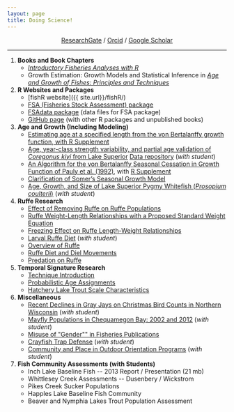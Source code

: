 ```yaml
---
layout: page
title: Doing Science!
---
```


<div align="center">
<a href="https://www.researchgate.net/profile/Derek_Ogle/" target="_blank">ResearchGate</a> / <a href="http://orcid.org/0000-0002-0370-9299" target="_blank">Orcid</a> / <a href="http://scholar.google.com/citations?user=Xt9IgGkAAAAJ" target="_blank">Google Scholar</a>
</div>

----

1. **Books and Book Chapters**
    * [*Introductory Fisheries Analyses with R*]({{site.url}}/IFAR/)
    * Growth Estimation: Growth Models and Statistical Inference in [*Age and Growth of Fishes: Principles and Techniques*](https://fisheries.org/bookstore/all-titles/professional-and-trade/55078c/)
1. **R Websites and Packages**
    * [fishR website]({{ site.url}}/fishR/)
    * [FSA (Fisheries Stock Assessment) package](https://github.com/droglenc/FSA)
    * [FSAdata package](https://github.com/droglenc/FSAdata) (data files for FSA package)
    * [GitHub page](https://github.com/droglenc) (with other R packages and unpublished books)
1. **Age and Growth (Including Modeling)**
    * [Estimating age at a specified length from the von Bertalanffy growth function, with R Supplement](resources/pubs/OgleIsermann_2017.pdf)
    * [Age, year-class strength variability, and partial age validation of *Coregonus kiyi* from Lake Superior](resources/pubs/Lepak_et_al_2017.pdf) [Data repository](https://www.sciencebase.gov/catalog/item/59a423afe4b077f005673262) (*with student*)
    * [An Algorithm for the von Bertalanffy Seasonal Cessation in Growth Function of Pauly et al. (1992)](resources/pubs/Ogle_2017_PaulyetalModel.pdf), with [R Supplement](resources/pubs/SeasonalGrowth_Analysis.R) 
    * [Clarification of Somer’s Seasonal Growth Model](resources/pubs/Garcia-Berthou_etal_RFBF12.pdf)
    * [Age, Growth, and Size of Lake Superior Pygmy Whitefish (*Prosopium coulterii*)](resources/pubs/Stewart_et_al_2016.pdf) (*with student*)
1. **Ruffe Research**
    * [Effect of Removing Ruffe on Ruffe Populations](resources/pubs/CzypinskiOgle_2011.pdf)
    * [Ruffe Weight-Length Relationships with a Proposed Standard Weight Equation](resources/pubs/OgleWinfield2009.pdf)
    * [Freezing Effect on Ruffe Length-Weight Relationships](resources/pubs/Ogle_2009.pdf)
    * [Larval Ruffe Diet](resources/pubs/Ogle_et_al_2004.pdf) (*with student*)
    * [Overview of Ruffe](resources/pubs/Ogle_1998.pdf)
    * [Ruffe Diet and Diel Movements](resources/pubs/Ogle_et_al_1995.pdf)
    * [Predation on Ruffe](resources/pubs/Ogle_et_al_1996a.pdf)
1. **Temporal Signature Research**
    * [Technique Introduction](resources/pubs/Ogle_et_al_1994.pdf)
    * [Probabilistic Age Assignments](resources/pubs/Ogle_et_al_1996b.pdf)
    * [Hatchery Lake Trout Scale Characteristics](resources/pubs/Ogle_Spangler_1996.pdf)
1. **Miscellaneous**
    * [Recent Declines in Gray Jays on Christmas Bird Counts in Northern Wisconsin](resources/pubs/Menebroeker_et_al_2016.pdf) (*with student*)
    * [Mayfly Populations in Chequamegon Bay: 2002 and 2012](resources/pubs/Brunk_et_al_2014.pdf)  (*with student*)
    * [Misuse of "Gender"" in Fisheries Publications](resources/pubs/OgleSchanning_2012.pdf)
    * [Crayfish Trap Defense](resources/pubs/OgleKret_JFE_Web.pdf) (*with student*)
    * [Community and Place in Outdoor Orientation Programs](resources/pubs/Austin_etal_2010.pdf) (*with student*)
1. **Fish Community Assessments (with Students)**
    * Inch Lake Baseline Fish  -- 2013 Report / Presentation (21 mb)
    * Whittlesey Creek Assessments -- Dusenbery / Wickstrom
    * Pikes Creek Sucker Populations
    * Happles Lake Baseline Fish Community
    * Beaver and Nymphia Lakes Trout Population Assessment
